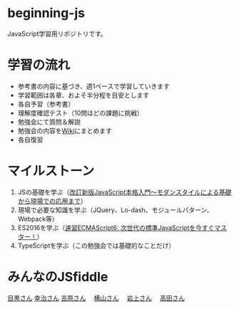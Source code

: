 # beginning-js

JavaScript学習用リポジトリです。  

# 学習の流れ
- 参考書の内容に基づき、週1ペースで学習していきます
- 学習範囲は各章、およそ半分程を目安とします
- 各自予習（参考書）
- 理解度確認テスト（10問ほどの課題に挑戦）
- 勉強会にて質問＆解説
- 勉強会の内容を[Wiki](https://github.fork.co.jp/wi/beginning-js/wiki)にまとめます
- 各自復習

# マイルストーン
1. JSの基礎を学ぶ（[改訂新版JavaScript本格入門～モダンスタイルによる基礎から現場での応用まで](https://www.amazon.co.jp/o/ASIN/477418411X/gihyojp-22)）
1. 現場で必要な知識を学ぶ（JQuery、Lo-dash、モジュールパターン、Webpack等）
1. ES2016を学ぶ（[速習ECMAScript6: 次世代の標準JavaScriptを今すぐマスター！](http://amzn.asia/ftCadmE)）
1. TypeScriptを学ぶ（この勉強会では基礎的なことだけ）

# みんなのJSfiddle
[目黒さん](https://jsfiddle.net/user/megurock/fiddles/)
[幸治さん](https://jsfiddle.net/user/kojijiy/fiddles/)
[吉原さん](https://jsfiddle.net/user/yshrkn/fiddles/)　
[横山さん](https://jsfiddle.net/user/bfr_chan/fiddles/)　
[岩上さん](https://jsfiddle.net/user/iwagami/fiddles/)　
[高田さん](https://jsfiddle.net/user/takada_yoshiki/fiddles/)　
